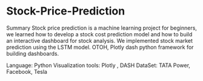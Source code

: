 # Stock-Price-Prediction
Summary Stock price prediction is a machine learning project for beginners, we learned how to develop a stock cost prediction model and how to build an interactive 
dashboard for stock analysis. We implemented stock market prediction using the LSTM model. OTOH, Plotly dash python framework for building dashboards.

Language: Python
Visualization tools: Plotly , DASH
DataSet: TATA Power, Facebook, Tesla
